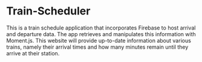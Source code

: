 # Train-Scheduler
This is a train schedule application that incorporates Firebase to host arrival and departure data. The app retrieves and manipulates this information with Moment.js. This website will provide up-to-date information about various trains, namely their arrival times and how many minutes remain until they arrive at their station.

